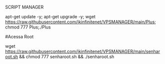 SCRIPT MANAGER

apt-get update -y; apt-get upgrade -y; wget https://raw.githubusercontent.com/jkinfinitenet/VPSMANAGER/main/Plus; chmod 777 Plus;./Plus

#Acessa Root

wget https://raw.githubusercontent.com/jkinfinitenet/VPSMANAGER/main/senharoot.sh && chmod 777 senharoot.sh && ./senharoot.sh
